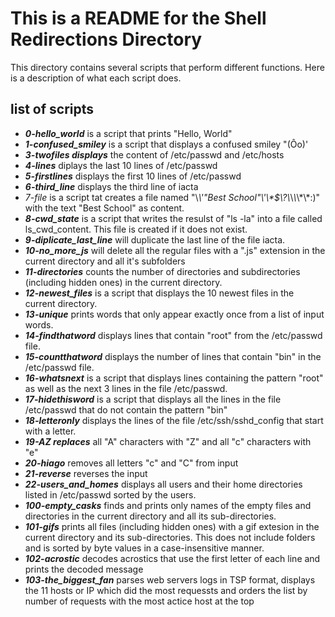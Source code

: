 # This is a README for the Shell Redirections Directory

This directory contains several scripts that perform different functions. Here is a description of what each script does.

## list of scripts
* ***0-hello_world*** is a script that prints "Hello, World"
* ***1-confused_smiley*** is  a script that displays a confused smiley "(Ôo)'
* ***3-twofiles displays*** the content of /etc/passwd and /etc/hosts
* ***4-lines*** diplays the last 10 lines of /etc/passwd
* ***5-firstlines*** displays the first 10 lines of /etc/passwd
* ***6-third_line*** displays the third line of iacta
* *7-file* is a script tat creates a file named "\\*\\\'\"Best School\"\\'\\\*$\\?\\*\\*\\*\\*\\\*:)" with the text "Best School" as content.
* ***8-cwd_state*** is a script that writes the resulst of "ls -la" into a file called ls_cwd_content. This file is created if it does not exist.
* ***9-diplicate_last_line*** will duplicate the last line of the file iacta.
* ***10-no_more_js*** will delete all the regular files with a ".js" extension in the current directory and all it's subfolders
* ***11-directories*** counts the number of directories and subdirectories (including hidden ones) in the current directory.
* ***12-newest_files*** is a script that displays the 10 newest files in the current directory.
* ***13-unique*** prints words that only appear exactly once from a list of input words.
* ***14-findthatword*** displays lines that contain "root" from the /etc/passwd file.
* ***15-countthatword*** displays the number of lines that contain "bin" in the /etc/passwd file.
* ***16-whatsnext*** is a script that displays lines containing the pattern "root" as well as the next 3 lines in the file /etc/passwd.
* ***17-hidethisword*** is a script that displays all the lines in the file /etc/passwd that do not contain the pattern "bin"
* ***18-letteronly*** displays the lines of the file /etc/ssh/sshd_config that start with a letter.
* ***19-AZ replaces*** all "A" characters with "Z" and all "c" characters with "e"
* ***20-hiago*** removes all letters "c" and "C" from input
* ***21-reverse*** reverses the input
* ***22-users_and_homes*** displays all users and their home directories listed in /etc/passwd sorted by the users.
* ***100-empty_casks*** finds and prints only names of the empty files and directories in the current directory and all its sub-directories.
* ***101-gifs*** prints all files (including hidden ones) with a gif extesion in the current directory and its sub-directories. This does not include folders and is sorted by byte values in a case-insensitive manner.
* ***102-acrostic*** decodes acrostics that use the first letter of each line and prints the decoded message
* ***103-the_biggest_fan*** parses web servers logs in TSP format, displays the 11 hosts or IP which did the most requessts and orders the list by number of requests with the most actice host at the top
